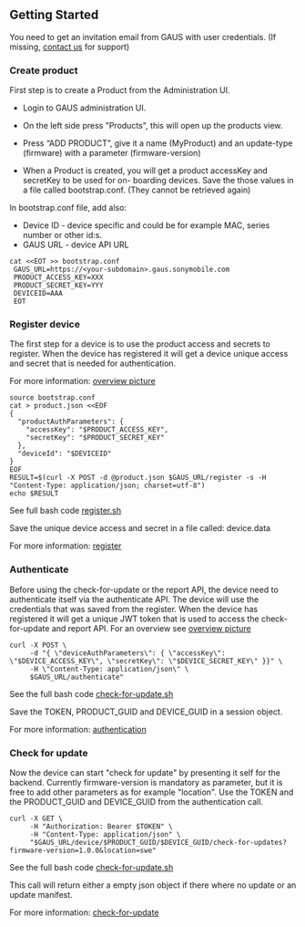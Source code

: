 ## Getting Started

You need to get an invitation email from GAUS with user credentials. 
(If missing, [contact us](mailto:gaus@sonymobile.com) for support)

### Create product

First step is to create a Product from the Administration UI. 

* Login to GAUS administration UI.

* On the left side press "Products", this will open up the products view.

* Press “ADD PRODUCT”, give it a name (MyProduct) and an update-type (firmware) with a parameter (firmware-version)

* When a Product is created, you will get a product accessKey and secretKey to be used for on-
boarding devices. Save the those values in a file called bootstrap.conf.
(They cannot be retrieved again)
 
In bootstrap.conf file, add also:
* Device ID - device specific and could be for example MAC, series number or other id:s.
* GAUS URL - device API URL

```
cat <<EOT >> bootstrap.conf
 GAUS_URL=https://<your-subdomain>.gaus.sonymobile.com
 PRODUCT_ACCESS_KEY=XXX
 PRODUCT_SECRET_KEY=YYY
 DEVICEID=AAA
 EOT
```

### Register device

The first step for a device is to use the product access and secrets to register.
When the device has registered it will get a device unique access and secret that
is needed for authentication.

For more information: [overview picture](../docs/overview.md)
```
source bootstrap.conf
cat > product.json <<EOF
{
  "productAuthParameters": {
    "accessKey": "$PRODUCT_ACCESS_KEY",
    "secretKey": "$PRODUCT_SECRET_KEY"
  },
  "deviceId": "$DEVICEID"
}
EOF
RESULT=$(curl -X POST -d @product.json $GAUS_URL/register -s -H "Content-Type: application/json; charset=utf-8")
echo $RESULT
```
See full bash code [register.sh](../curl/register.sh)

Save the unique device access and secret in a file called: device.data

For more information: [register](../docs/register.md)

### Authenticate
Before using the check-for-update or the report API, the device need to authenticate itself via the authenticate API.
The device will use the credentials that was saved from the register. When the device has registered it will
get a unique JWT token that is used to access the check-for-update and report API. For an overview see [overview picture](../docs/overview.md)

```
curl -X POST \
     -d "{ \"deviceAuthParameters\": { \"accessKey\": \"$DEVICE_ACCESS_KEY\", \"secretKey\": \"$DEVICE_SECRET_KEY\" }}" \
     -H \"Content-Type: application/json\" \
     $GAUS_URL/authenticate"

```
See the full bash code [check-for-update.sh](../curl/check-for-update.sh)

Save the TOKEN, PRODUCT_GUID and DEVICE_GUID in a session object.

For more information: [authentication](../docs/authentication.md)
### Check for update

Now the device can start "check for update" by presenting it self for the backend. Currently firmware-version
is mandatory as parameter, but it is free to add other parameters as for example "location".
Use the TOKEN and the PRODUCT_GUID and DEVICE_GUID from the authentication call.

```
curl -X GET \
     -H "Authorization: Bearer $TOKEN" \
     -H "Content-Type: application/json" \
     "$GAUS_URL/device/$PRODUCT_GUID/$DEVICE_GUID/check-for-updates?firmware-version=1.0.0&location=swe"
```
See the full bash code [check-for-update.sh](../curl/check-for-update.sh)

This call will return either a empty json object if there where no update or an update manifest.

For more information: [check-for-update](../docs/check-for-update.md)

